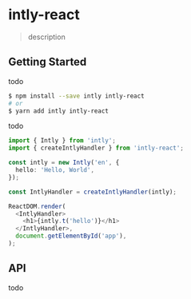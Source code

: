 # intly-react

> description

## Getting Started

todo

```bash
$ npm install --save intly intly-react
# or
$ yarn add intly intly-react
```

todo

```typescript
import { Intly } from 'intly';
import { createIntlyHandler } from 'intly-react';

const intly = new Intly('en', {
  hello: 'Hello, World',
});

const IntlyHandler = createIntlyHandler(intly);

ReactDOM.render(
  <IntlyHandler>
    <h1>{intly.t('hello')}</h1>
  </IntlyHandler>,
  document.getElementById('app'),
);
```

## API

todo
